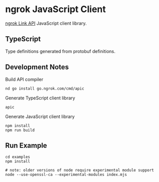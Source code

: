 # ngrok JavaScript Client

[ngrok Link API](https://ngrok.com/docs/ngrok-link) JavaScript client library.

## TypeScript

Type definitions generated from protobuf definitions.

## Development Notes
Build API compiler
```
nd go install go.ngrok.com/cmd/apic
```

Generate TypeScript client library
```
apic
```

Generate JavaScript client library
```
npm install
npm run build
```

## Run Example

```
cd examples
npm install

# note: older versions of node require experimental module support
node --use-openssl-ca --experimental-modules index.mjs
```
